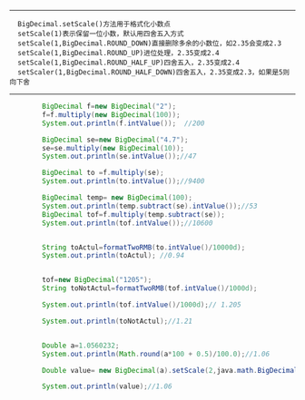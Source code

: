 --------------
      BigDecimal.setScale()方法用于格式化小数点
      setScale(1)表示保留一位小数，默认用四舍五入方式 
      setScale(1,BigDecimal.ROUND_DOWN)直接删除多余的小数位，如2.35会变成2.3 
      setScale(1,BigDecimal.ROUND_UP)进位处理，2.35变成2.4 
      setScale(1,BigDecimal.ROUND_HALF_UP)四舍五入，2.35变成2.4
      setScaler(1,BigDecimal.ROUND_HALF_DOWN)四舍五入，2.35变成2.3，如果是5则向下舍
---------
```java  
        BigDecimal f=new BigDecimal("2");
        f=f.multiply(new BigDecimal(100));
        System.out.println(f.intValue());  //200

        BigDecimal se=new BigDecimal("4.7");
        se=se.multiply(new BigDecimal(10));
        System.out.println(se.intValue());//47

        BigDecimal to =f.multiply(se);
        System.out.println(to.intValue());//9400

        BigDecimal temp= new BigDecimal(100);
        System.out.println(temp.subtract(se).intValue());//53
        BigDecimal tof=f.multiply(temp.subtract(se));
        System.out.println(tof.intValue());//10600


        String toActul=formatTwoRMB(to.intValue()/10000d);
        System.out.println(toActul); //0.94


        tof=new BigDecimal("1205");
        String toNotActul=formatTwoRMB(tof.intValue()/1000d);

        System.out.println(tof.intValue()/1000d);// 1.205

        System.out.println(toNotActul);//1.21


        Double a=1.0560232;
        System.out.println(Math.round(a*100 + 0.5)/100.0);//1.06

        Double value= new BigDecimal(a).setScale(2,java.math.BigDecimal.ROUND_HALF_UP).doubleValue();

        System.out.println(value);//1.06
```


